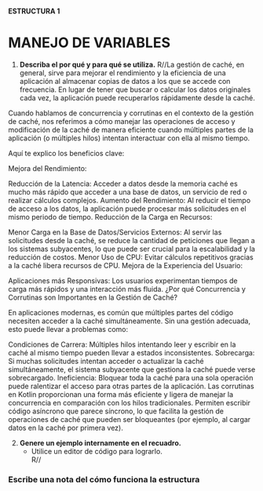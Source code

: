 #### ESTRUCTURA 1  
# MANEJO DE VARIABLES  

1. **Describa el por qué y para qué se utiliza.** 
R//La gestión de caché, en general, sirve para mejorar el rendimiento y la eficiencia de una aplicación al almacenar copias de datos a los que se accede con frecuencia. En lugar de tener que buscar o calcular los datos originales cada vez, la aplicación puede recuperarlos rápidamente desde la caché.

Cuando hablamos de concurrencia y corrutinas en el contexto de la gestión de caché, nos referimos a cómo manejar las operaciones de acceso y modificación de la caché de manera eficiente cuando múltiples partes de la aplicación (o múltiples hilos) intentan interactuar con ella al mismo tiempo.

Aquí te explico los beneficios clave:

Mejora del Rendimiento:

Reducción de la Latencia: Acceder a datos desde la memoria caché es mucho más rápido que acceder a una base de datos, un servicio de red o realizar cálculos complejos.
Aumento del Rendimiento: Al reducir el tiempo de acceso a los datos, la aplicación puede procesar más solicitudes en el mismo periodo de tiempo.
Reducción de la Carga en Recursos:

Menor Carga en la Base de Datos/Servicios Externos: Al servir las solicitudes desde la caché, se reduce la cantidad de peticiones que llegan a los sistemas subyacentes, lo que puede ser crucial para la escalabilidad y la reducción de costos.
Menor Uso de CPU: Evitar cálculos repetitivos gracias a la caché libera recursos de CPU.
Mejora de la Experiencia del Usuario:

Aplicaciones más Responsivas: Los usuarios experimentan tiempos de carga más rápidos y una interacción más fluida.
¿Por qué Concurrencia y Corrutinas son Importantes en la Gestión de Caché?

En aplicaciones modernas, es común que múltiples partes del código necesiten acceder a la caché simultáneamente. Sin una gestión adecuada, esto puede llevar a problemas como:

Condiciones de Carrera: Múltiples hilos intentando leer y escribir en la caché al mismo tiempo pueden llevar a estados inconsistentes.
Sobrecarga: Si muchas solicitudes intentan acceder o actualizar la caché simultáneamente, el sistema subyacente que gestiona la caché puede verse sobrecargado.
Ineficiencia: Bloquear toda la caché para una sola operación puede ralentizar el acceso para otras partes de la aplicación.
Las corrutinas en Kotlin proporcionan una forma más eficiente y ligera de manejar la concurrencia en comparación con los hilos tradicionales. Permiten escribir código asíncrono que parece síncrono, lo que facilita la gestión de operaciones de caché que pueden ser bloqueantes (por ejemplo, al cargar datos en la caché por primera vez).

2. **Genere un ejemplo internamente en el recuadro.**  
   - Utilice un editor de código para lograrlo.  
R//








### Escribe una nota del cómo funciona la estructura  

```kotlin


